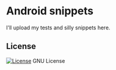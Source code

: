 # Android snippets

I'll upload my tests and silly snippets here.

## License

[![License](https://img.shields.io/badge/gnu-license-green.svg?style=flat)](https://opensource.org/licenses/GPL-2.0)
GNU License
